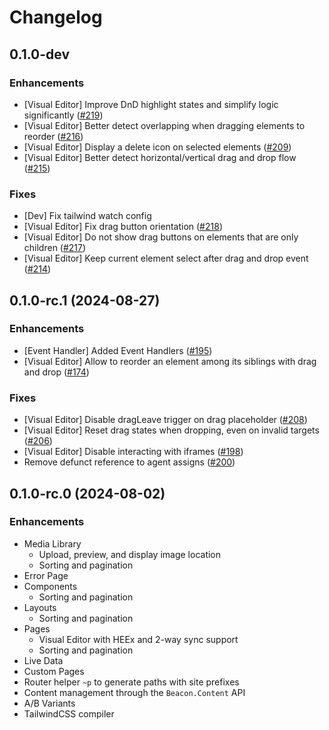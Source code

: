 # Changelog

## 0.1.0-dev

### Enhancements
- [Visual Editor] Improve DnD highlight states and simplify logic significantly ([#219](https://github.com/BeaconCMS/beacon_live_admin/pull/219))
- [Visual Editor] Better detect overlapping when dragging elements to reorder ([#216](https://github.com/BeaconCMS/beacon_live_admin/pull/216))
- [Visual Editor] Display a delete icon on selected elements ([#209](https://github.com/BeaconCMS/beacon_live_admin/pull/209))
- [Visual Editor] Better detect horizontal/vertical drag and drop flow ([#215](https://github.com/BeaconCMS/beacon_live_admin/pull/215))

### Fixes
- [Dev] Fix tailwind watch config
- [Visual Editor] Fix drag button orientation ([#218](https://github.com/BeaconCMS/beacon_live_admin/pull/218))
- [Visual Editor] Do not show drag buttons on elements that are only children ([#217](https://github.com/BeaconCMS/beacon_live_admin/pull/217))
- [Visual Editor] Keep current element select after drag and drop event ([#214](https://github.com/BeaconCMS/beacon_live_admin/pull/214))

## 0.1.0-rc.1 (2024-08-27)

### Enhancements
- [Event Handler] Added Event Handlers ([#195](https://github.com/BeaconCMS/beacon_live_admin/pull/195))
- [Visual Editor] Allow to reorder an element among its siblings with drag and drop ([#174](https://github.com/BeaconCMS/beacon_live_admin/pull/174))

### Fixes
- [Visual Editor] Disable dragLeave trigger on drag placeholder ([#208](https://github.com/BeaconCMS/beacon_live_admin/pull/208))
- [Visual Editor] Reset drag states when dropping, even on invalid targets ([#206](https://github.com/BeaconCMS/beacon_live_admin/pull/206))
- [Visual Editor] Disable interacting with iframes ([#198](https://github.com/BeaconCMS/beacon_live_admin/pull/198))
- Remove defunct reference to agent assigns ([#200](https://github.com/BeaconCMS/beacon_live_admin/pull/200))

## 0.1.0-rc.0 (2024-08-02)

### Enhancements
- Media Library
  - Upload, preview, and display image location
  - Sorting and pagination
- Error Page
- Components
  - Sorting and pagination
- Layouts
  - Sorting and pagination
- Pages
  - Visual Editor with HEEx and 2-way sync support
  - Sorting and pagination
- Live Data
- Custom Pages
- Router helper `~p` to generate paths with site prefixes
- Content management through the `Beacon.Content` API
- A/B Variants
- TailwindCSS compiler

